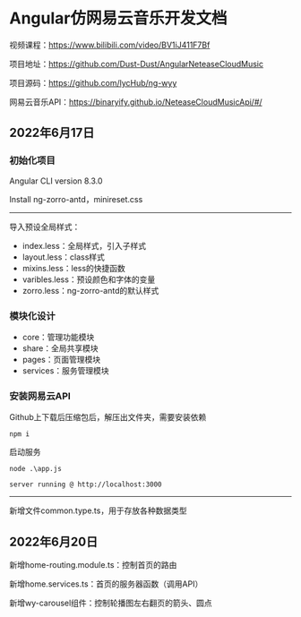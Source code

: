 # Angular仿网易云音乐开发文档

视频课程：https://www.bilibili.com/video/BV1iJ411F7Bf

项目地址：https://github.com/Dust-Dust/AngularNeteaseCloudMusic

项目源码：https://github.com/lycHub/ng-wyy

网易云音乐API：https://binaryify.github.io/NeteaseCloudMusicApi/#/

## 2022年6月17日

### 初始化项目

Angular CLI version 8.3.0

Install ng-zorro-antd，minireset.css

------

导入预设全局样式：

- index.less：全局样式，引入子样式
- layout.less：class样式
- mixins.less：less的快捷函数
- varibles.less：预设颜色和字体的变量
- zorro.less：ng-zorro-antd的默认样式



### 模块化设计

- core：管理功能模块
- share：全局共享模块
- pages：页面管理模块
- services：服务管理模块



### 安装网易云API

Github上下载后压缩包后，解压出文件夹，需要安装依赖

```shell
npm i
```

启动服务

```
node .\app.js

server running @ http://localhost:3000
```



------

新增文件common.type.ts，用于存放各种数据类型



## 2022年6月20日

新增home-routing.module.ts：控制首页的路由

新增home.services.ts：首页的服务器函数（调用API）

新增wy-carousel组件：控制轮播图左右翻页的箭头、圆点
